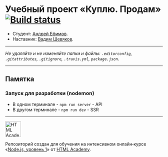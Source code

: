 # Учебный проект «Куплю. Продам» [![Build status][travis-image]][travis-url]

* Студент: [Андрей Ефимов](https://up.htmlacademy.ru/nodejs/3/user/367335).
* Наставник: [Вадим Шевяков](https://up.htmlacademy.ru/nodejs/3/user/574589).

---

_Не удаляйте и не изменяйте папки и файлы:_
_`.editorconfig`, `.gitattributes`, `.gitignore`, `.travis.yml`, `package.json`._

---

## Памятка

### Запуск для разработки (nodemon)

* В одном терминале - `npm run server` - API
* В другом терминале - `npm run dev` - SSR

<hr>
<a href="https://htmlacademy.ru/intensive/nodejs"><img width="50" height="50" title="HTML Academy" src="https://up.htmlacademy.ru/static/img/intensive/ecmascript/logo-for-github.svg"></a>

Репозиторий создан для обучения на интенсивном онлайн‑курсе «[Node.js, уровень 1](https://htmlacademy.ru/intensive/nodejs)» от [HTML Academy](https://htmlacademy.ru).

[travis-image]: https://travis-ci.com/htmlacademy-nodejs/367335-buy-and-sell-3.svg?branch=master
[travis-url]: https://travis-ci.com/htmlacademy-nodejs/367335-buy-and-sell-3
